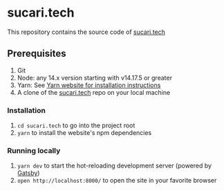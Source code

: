 # sucari.tech

This repository contains the source code of [sucari.tech](https://sucari.tech/)

## Prerequisites

1. Git
2. Node: any 14.x version starting with v14.17.5 or greater
3. Yarn: See [Yarn website for installation instructions](https://classic.yarnpkg.com/lang/en/docs/install/)
4. A clone of the [sucari.tech](https://github.com/SucariTech/sucari.tech) repo on your local machine

### Installation

1. ```cd sucari.tech``` to go into the project root
2. ```yarn``` to install the website's npm dependencies

### Running locally

1. ```yarn dev``` to start the hot-reloading development server (powered by [Gatsby](https://www.gatsbyjs.com/))
2. ```open http://localhost:8000/``` to open the site in your favorite browser
